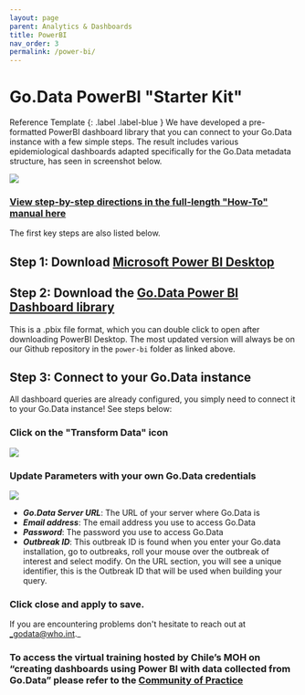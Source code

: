```yaml
---
layout: page
parent: Analytics & Dashboards
title: PowerBI
nav_order: 3
permalink: /power-bi/
---
```


# Go.Data PowerBI "Starter Kit"
Reference Template
{: .label .label-blue }
We have developed a pre-formatted PowerBI dashboard library that you can connect to your Go.Data instance with a few simple steps. The result includes various epidemiological dashboards adapted specifically for the Go.Data metadata structure, has seen in screenshot below.

![](../assets/powerbi_dash_new.png)

### [View step-by-step directions in the full-length "How-To" manual here](https://github.com/WorldHealthOrganization/godata/blob/master/docs/analytics/2-data-visualization/2B-power-bi/Connecting%20Power%20BI%20to%20GoData%20Manual.pdf)

The first key steps are also listed below.

## Step 1: Download [Microsoft Power BI Desktop](https://www.microsoft.com/en-us/download/details.aspx?id=58494)

## Step 2: Download the [Go.Data Power BI Dashboard library](https://github.com/WorldHealthOrganization/godata/blob/master/docs/analytics/2-data-visualization/2B-power-bi/Go-Data%20Epidemiological%20Dashboards_FINAL.pbix)

This is a .pbix file format, which you can double click to open after downloading PowerBI Desktop. The most updated version will always be on our Github repository in the `power-bi` folder as linked above.

## Step 3: Connect to your Go.Data instance 
All dashboard queries are already configured, you simply need to connect it to your Go.Data instance! See steps below:

### Click on the "Transform Data" icon 
![](../assets/powerbi_transform_data.png)

### Update Parameters with your own Go.Data credentials
![](../assets/powerbi_update_parameters.png)
- ***Go.Data Server URL***: The URL of your server where Go.Data is
- ***Email address***: The email address you use to access Go.Data
- ***Password***: The password you use to access Go.Data
- ***Outbreak ID***: This outbreak ID is found when you enter your Go.data installation, go to outbreaks, roll your mouse over the outbreak of interest and select modify. On the URL section, you will see a unique identifier, this is the Outbreak ID that will be used when building your query.

### Click close and apply to save.

If you are encountering problems don't hesitate to reach out at _godata@who.int._


### To access the virtual training hosted by Chile’s MOH on “creating dashboards using Power BI with data collected from Go.Data” please refer to the [Community of Practice](https://community-godata.who.int/conversations/dashboards-and-analysis/godata-implementation-in-chile-training-in-the-development-of-dashboards-in-power-bi-connected-to-godata/621f8a65c838953441d0246e)

